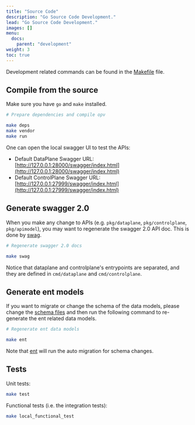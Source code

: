 ```yaml
---
title: "Source Code"
description: "Go Source Code Development."
lead: "Go Source Code Development."
images: []
menu:
  docs:
    parent: "development"
weight: 3
toc: true
---
```


Development related commands can be found in the [Makefile](https://github.com/open-privacy/opv/blob/main/Makefile) file.

## Compile from the source

Make sure you have `go` and `make` installed.

```sh
# Prepare dependencies and compile opv

make deps
make vendor
make run
```

One can open the local swagger UI to test the APIs:

- Default DataPlane Swagger URL: [http://127.0.0.1:28000/swagger/index.html](http://127.0.0.1:28000/swagger/index.html)
- Default ControlPlane Swagger URL: [http://127.0.0.1:27999/swagger/index.html](http://127.0.0.1:27999/swagger/index.html)

## Generate swagger 2.0

When you make any change to APIs (e.g. `pkg/dataplane`, `pkg/controlplane`, `pkg/apimodel`), you may want to regenerate
the swagger 2.0 API doc. This is done by [swag](https://github.com/swaggo/swag).

```sh
# Regenerate swagger 2.0 docs

make swag
```

Notice that dataplane and controlplane's entrypoints are separated, and they are defined in `cmd/dataplane` and `cmd/controlplane`.

## Generate ent models

If you want to migrate or change the schema of the data models, please change the [schema files](https://github.com/open-privacy/opv/tree/main/pkg/ent/schema)
and then run the following command to re-generate the ent related data models.

```sh
# Regenerate ent data models

make ent
```

Note that [ent](https://entgo.io/docs/migrate/#auto-migration) will run the auto migration for schema changes.

## Tests

Unit tests:

```sh
make test
```

Functional tests (i.e. the integration tests):

```sh
make local_functional_test
```
